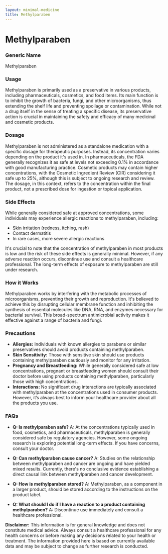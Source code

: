 ```yaml
---
layout: minimal-medicine
title: Methylparaben
---
```


# Methylparaben
### Generic Name
Methylparaben

### Usage
Methylparaben is primarily used as a preservative in various products, including pharmaceuticals, cosmetics, and food items. Its main function is to inhibit the growth of bacteria, fungi, and other microorganisms, thus extending the shelf life and preventing spoilage or contamination.  While not a drug itself in the sense of treating a specific disease, its preservative action is crucial in maintaining the safety and efficacy of many medicinal and cosmetic products.


### Dosage
Methylparaben is not administered as a standalone medication with a specific dosage for therapeutic purposes.  Instead, its concentration varies depending on the product it's used in. In pharmaceuticals, the FDA generally recognizes it as safe at levels not exceeding 0.1% in accordance with good manufacturing practice.  Cosmetic products may contain higher concentrations, with the Cosmetic Ingredient Review (CIR) considering it safe up to 25%, although this is subject to ongoing research and review.  The dosage, in this context, refers to the concentration within the final product, not a prescribed dose for ingestion or topical application.


### Side Effects
While generally considered safe at approved concentrations, some individuals may experience allergic reactions to methylparaben, including:

*   Skin irritation (redness, itching, rash)
*   Contact dermatitis
*   In rare cases, more severe allergic reactions


It's crucial to note that the concentration of methylparaben in most products is low and the risk of these side effects is generally minimal. However, if any adverse reaction occurs, discontinue use and consult a healthcare professional.  The long-term effects of exposure to methylparaben are still under research.

### How it Works
Methylparaben works by interfering with the metabolic processes of microorganisms, preventing their growth and reproduction.  It's believed to achieve this by disrupting cellular membrane function and inhibiting the synthesis of essential molecules like DNA, RNA, and enzymes necessary for bacterial survival.  This broad-spectrum antimicrobial activity makes it effective against a range of bacteria and fungi.

### Precautions
*   **Allergies:** Individuals with known allergies to parabens or similar preservatives should avoid products containing methylparaben.
*   **Skin Sensitivity:**  Those with sensitive skin should use products containing methylparaben cautiously and monitor for any irritation.
*   **Pregnancy and Breastfeeding:** While generally considered safe at low concentrations, pregnant or breastfeeding women should consult their doctor before using products containing methylparaben, particularly those with high concentrations.
*   **Interactions:**  No significant drug interactions are typically associated with methylparaben at the concentrations used in consumer products. However, it’s always best to inform your healthcare provider about all the products you use.


### FAQs

*   **Q: Is methylparaben safe?** A:  At the concentrations typically used in food, cosmetics, and pharmaceuticals, methylparaben is generally considered safe by regulatory agencies. However, some ongoing research is exploring potential long-term effects.  If you have concerns, consult your doctor.

*   **Q: Can methylparaben cause cancer?** A:  Studies on the relationship between methylparaben and cancer are ongoing and have yielded mixed results.  Currently, there's no conclusive evidence establishing a direct causal link between methylparaben and cancer development.

*   **Q: How is methylparaben stored?** A: Methylparaben, as a component in a larger product, should be stored according to the instructions on the product label.

*   **Q: What should I do if I have a reaction to a product containing methylparaben?** A: Discontinue use immediately and consult a healthcare professional.

**Disclaimer:** This information is for general knowledge and does not constitute medical advice. Always consult a healthcare professional for any health concerns or before making any decisions related to your health or treatment.  The information provided here is based on currently available data and may be subject to change as further research is conducted.
